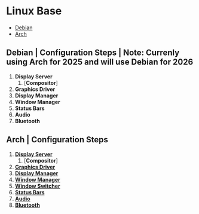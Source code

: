 # Linux Base
* [Debian](#debian--configuration-steps)
* [Arch](#arch--configuration-steps)

## Debian | Configuration Steps | Note: Currenly using Arch for 2025 and will use Debian for 2026
1. **Display Server**
    1. [**Compositor**]
1. **Graphics Driver**
1. **Display Manager**
1. **Window Manager**
1. **Status Bars**
1. **Audio**
1. **Bluetooth**

## Arch | Configuration Steps
1. [**Display Server**](Arch/displayServerProtocol.md)
    1. [**Compositor**]
1. [**Graphics Driver**](Arch/graphicsDriver.md)
1. [**Display Manager**](Arch/displayManager.md)
1. [**Window Manager**](Arch/windowManager.md)
1. [**Window Switcher**](Arch/windowSwitcher.md)
1. [**Status Bars**](Arch/statusBars.md)
1. [**Audio**](Arch/audio.md)
1. [**Bluetooth**](Arch/bluetooth.md)